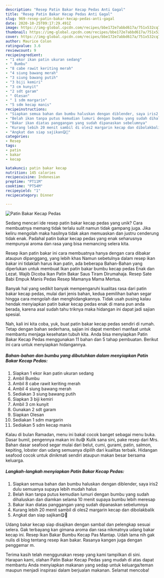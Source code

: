 ```yaml
---
description: "Resep Patin Bakar Kecap Pedas Anti Gagal"
title: "Resep Patin Bakar Kecap Pedas Anti Gagal"
slug: 969-resep-patin-bakar-kecap-pedas-anti-gagal
date: 2020-10-25T09:17:29.491Z
image: https://img-global.cpcdn.com/recipes/bbe172e7abbd617a/751x532cq70/patin-bakar-kecap-pedas-foto-resep-utama.jpg
thumbnail: https://img-global.cpcdn.com/recipes/bbe172e7abbd617a/751x532cq70/patin-bakar-kecap-pedas-foto-resep-utama.jpg
cover: https://img-global.cpcdn.com/recipes/bbe172e7abbd617a/751x532cq70/patin-bakar-kecap-pedas-foto-resep-utama.jpg
author: Maurice Colon
ratingvalue: 3.6
reviewcount: 9
recipeingredient:
- "1 ekor ikan patin ukuran sedang"
- " Bumbu"
- "8 cabe rawit keriting merah"
- "4 siung bawang merah"
- "3 siung bawang putih"
- "3 biji kemiri"
- "3 cm kunyit"
- "2 sdt garam"
- " Olesan"
- " 1 sdm margarin"
- "5 sdm kecap manis"
recipeinstructions:
- "Siapkan semua bahan dan bumbu haluskan dengan diblender, saya iris2 dulu semuanya supaya lebih mudah halus"
- "Belah ikan tanpa putus kemudian lumuri dengan bumbu yang sudah dihaluskan dan diamkan selama 10 menit supaya bumbu lebih meresap"
- "Bakar ikan diatas panggangan yang sudah dipanaskan sebelumnya"
- "Kurang lebih 20 menit sambil di oles2 margarin kecap dan dibolakbalik"
- "Angkat dan siap sajikan😋🤤"
categories:
- Resep
tags:
- patin
- bakar
- kecap

katakunci: patin bakar kecap 
nutrition: 145 calories
recipecuisine: Indonesian
preptime: "PT11M"
cooktime: "PT54M"
recipeyield: "1"
recipecategory: Dinner

---
```



![Patin Bakar Kecap Pedas](https://img-global.cpcdn.com/recipes/bbe172e7abbd617a/751x532cq70/patin-bakar-kecap-pedas-foto-resep-utama.jpg)

Sedang mencari ide resep patin bakar kecap pedas yang unik? Cara membuatnya memang tidak terlalu sulit namun tidak gampang juga. Jika keliru mengolah maka hasilnya tidak akan memuaskan dan justru cenderung tidak enak. Padahal patin bakar kecap pedas yang enak seharusnya mempunyai aroma dan rasa yang bisa memancing selera kita.

Resep ikan patin bakar ini cara membuatnya hanya dengan cara dibakar ataupun dipanggang, yang lebih khas Namun sebetulnya dalam resep ikan bakar ini tidaklah harus ikan patin, ada beberapa Bahan-Bahan yang diperlukan untuk membuat Ikan patin bakar bumbu kecap pedas Enak dan Lezat. Wajib Dicoba Ikan Patin Bakar Saus Tiram Dirumahaja. Resep Sate Babi Empuk Manis Pedas Resep Mamanya Mama Mertua.

Banyak hal yang sedikit banyak mempengaruhi kualitas rasa dari patin bakar kecap pedas, mulai dari jenis bahan, kedua pemilihan bahan segar hingga cara mengolah dan menghidangkannya. Tidak usah pusing kalau hendak menyiapkan patin bakar kecap pedas enak di mana pun anda berada, karena asal sudah tahu triknya maka hidangan ini dapat jadi sajian spesial.


Nah, kali ini kita coba, yuk, buat patin bakar kecap pedas sendiri di rumah. Tetap dengan bahan sederhana, sajian ini dapat memberi manfaat untuk membantu menjaga kesehatan tubuh kita. Anda bisa menyiapkan Patin Bakar Kecap Pedas menggunakan 11 bahan dan 5 tahap pembuatan. Berikut ini cara untuk menyiapkan hidangannya.

<!--inarticleads1-->

##### Bahan-bahan dan bumbu yang dibutuhkan dalam menyiapkan Patin Bakar Kecap Pedas:

1. Siapkan 1 ekor ikan patin ukuran sedang
1. Ambil  Bumbu
1. Ambil 8 cabe rawit keriting merah
1. Ambil 4 siung bawang merah
1. Sediakan 3 siung bawang putih
1. Siapkan 3 biji kemiri
1. Ambil 3 cm kunyit
1. Gunakan 2 sdt garam
1. Siapkan  Olesan
1. Sediakan  1 sdm margarin
1. Sediakan 5 sdm kecap manis


Kalau di bulan Ramadan, menu ini bakal cocok banget sebagai menu buka. Dasar bumil, pengennya makan ini itu😅 Kulik sana sini, pake resep dari Mrs. Bahan dasar seafood segar mulai dari belut, cumi, gurami, patin, salmon, kepiting, lobster dan udang semuanya dipilih dari kualitas terbaik. Hidangan seafood cocok untuk dinikmati sendiri ataupun makan besar bersama keluarga. 

<!--inarticleads2-->

##### Langkah-langkah menyiapkan Patin Bakar Kecap Pedas:

1. Siapkan semua bahan dan bumbu haluskan dengan diblender, saya iris2 dulu semuanya supaya lebih mudah halus
1. Belah ikan tanpa putus kemudian lumuri dengan bumbu yang sudah dihaluskan dan diamkan selama 10 menit supaya bumbu lebih meresap
1. Bakar ikan diatas panggangan yang sudah dipanaskan sebelumnya
1. Kurang lebih 20 menit sambil di oles2 margarin kecap dan dibolakbalik
1. Angkat dan siap sajikan😋🤤


Udang bakar kecap siap disajikan dengan sambal dan pelengkap sesuai selera. Gak terbayang kan gimana aroma dan rasa nikmatnya udang bakar kecap ini. Resep Ikan Bakar Bumbu Kecap Pas Mantap. Udah lama nih gak nulis di blog tentang resep ikan bakar. Rasanya kangen juga dengan penggemar m. 

Terima kasih telah menggunakan resep yang kami tampilkan di sini. Harapan kami, olahan Patin Bakar Kecap Pedas yang mudah di atas dapat membantu Anda menyiapkan makanan yang sedap untuk keluarga/teman maupun menjadi inspirasi dalam berjualan makanan. Selamat mencoba!
